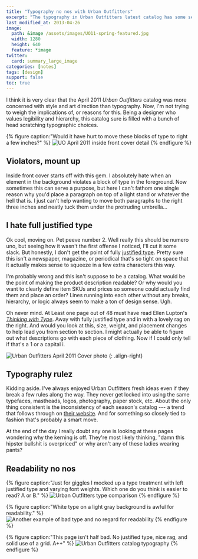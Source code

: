 ```yaml
---
title: "Typography no nos with Urban Outfitters"
excerpt: "The typography in Urban Outfitters latest catalog has some serious readability issues."
last_modified_at: 2013-04-26
image: 
  path: &image /assets/images/UO11-spring-featured.jpg
  width: 1280
  height: 640
  feature: *image
twitter:
  card: summary_large_image
categories: [notes]
tags: [design]
support: false
toc: true
---
```


I think it is very clear that the April 2011 *Urban Outfitters* catalog was more concerned with style and art direction than typography. Now, I'm not trying to weigh the implications of, or reasons for this. Being a designer who values legibility and hierarchy, this catalog sure is filled with a bunch of head scratching typographic choices.

{% figure caption:"Would it have hurt to move these blocks of type to right a few inches?" %}
![UO April 2011 inside front cover detail](/assets/images/UO-bad-type-placement.jpg)
{% endfigure %}

## Violators, mount up

Inside front cover starts off with this gem. I absolutely hate when an element in the background violates a block of type in the foreground. Now sometimes this can serve a purpose, but here I can't fathom one single reason why you'd place a paragraph on top of a light stand or whatever the hell that is. I just can't help wanting to move both paragraphs to the right three inches and neatly tuck them under the protruding umbrella...

## I hate full justified type

Ok cool, moving on. Pet peeve number 2. Well really this should be numero uno, but seeing how it wasn't the first offense I noticed, I'll cut it some slack. But honestly, I don't get the point of fully [justified type](http://en.wikipedia.org/wiki/Justification_(typesetting)). Pretty sure this isn't a newspaper, magazine, or periodical that's so tight on space that it actually makes sense to squeeze in a few extra characters this way.

I'm probably wrong and this isn't suppose to be a catalog. What would be the point of making the product description readable? Or why would you want to clearly define item SKUs and prices so someone could actually find them and place an order? Lines running into each other without any breaks, hierarchy, or logic always seem to make a ton of design sense. Ugh.

Oh never mind. At Least one page out of 48 must have read Ellen Lupton's [*Thinking with Type*](http://www.amazon.com/gp/product/1568989695/ref=as_li_ss_tl?ie=UTF8&tag=mademist-20&linkCode=as2&camp=1789&creative=390957&creativeASIN=1568989695). Away with fully justified type and in with a lovely rag on the right. And would you look at this, size, weight, and placement changes to help lead you from section to section. I might actually be able to figure out what descriptions go with each piece of clothing. Now if I could only tell if that's a 1 or a capital i.    

![Urban Outfitters April 2011 Cover photo](/assets/images/UO-spring11-cover.png)
{: .align-right}

## Typography rulez

Kidding aside. I've always enjoyed Urban Outfitters fresh ideas even if they break a few rules along the way. They never get locked into using the same typefaces, mastheads, logos, photography, paper stock, etc. About the only thing consistent is the inconsistency of each season's catalog --- a trend that follows through on [their website](http://www.styleite.com/retail/urban-outfitters-new-website/ "Type on arches? Yeah UO did that on their website"). And for something so closely tied to fashion that's probably a smart move.

At the end of the day I really doubt any one is looking at these pages wondering why the kerning is off. They're most likely thinking, "damn this hipster bullshit is overpriced" or why aren't any of these ladies wearing pants?

## Readability no nos

{% figure caption:"Just for giggles I mocked up a type treatment with left justified type and varying font weights. Which one do you think is easier to read? A or B." %}
![Urban Outfitters type comparison](/assets/images/UO-product-text.jpg)
{% endfigure %}

{% figure caption:"White type on a light gray background is awful for readability." %}
![Another example of bad type and no regard for readability](/assets/images/UO-awful-readability.jpg)
{% endfigure %}

{% figure caption:"This page isn't half bad. No justified type, nice rag, and solid use of a grid. A++" %}
![Urban Outfitters catalog typography](/assets/images/UO-type-hiearchy.jpg)
{% endfigure %}

